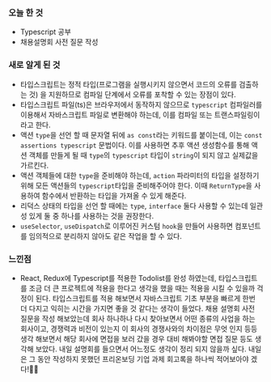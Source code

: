 ### 오늘 한 것
- Typescript 공부
- 채용설명회 사전 질문 작성

### 새로 알게 된 것
- 타입스크립트는 정적 타입(프로그램을 실행시키지 않으면서 코드의 오류를 검출하는 것)
을 지원하므로 컴파일 단계에서 오류를 포착할 수 있는 장점이 있다.
- 타입스크립트 파일(ts)은 브라우저에서 동작하지 않으므로 `typescript` 컴파일러를 이용해서 자바스크립트 파일로 변환해야 하는데,
이를 컴파일 또는 트랜스파일링이라고 한다.
- 액션 `type`을 선언 할 때 문자열 뒤에 `as const`라는 키워드를 붙이는데, 이는 `const assertions typescript` 문법이다. 
이를 사용하면 추후 액션 생성함수를 통해 액션 객체를 만들게 될 때 `type`의 `typescript` 타입이 `string`이 되지 않고 실제값을 가르킨다.
- 액션 객체들에 대한 `type`을 준비해야 하는데, `action` 파라미터의 타입을 설정하기 위해 모든 액션들의 `typescript`타입을 준비해주어야 한다. 
이때 `ReturnType`을 사용하여 함수에서 반환하는 타입을 가져올 수 있게 해준다.
- 리덕스 상태의 타입을 선언 할 때에는 `type`, `interface` 둘다 사용할 수 있는데 일관성 있게 둘 중 하나를 사용하는 것을 권장한다.
- `useSelector`, `useDispatch`로 이루어진 커스텀 `hook`을 만들어 사용하면 컴포넌트를 임의적으로 분리하지 않아도 같은 작업을 할 수 있다.

### 느낀점
- React, Redux에 Typescript를 적용한 Todolist를 완성 하였는데, 타입스크립트를 조금 더 큰 프로젝트에 적용을 한다고 생각을 했을 때는
적용을 시킬 수 있을까 걱정이 된다. 타입스크립트를 적용 해보면서 자바스크립트 기초 부분을 빠르게 한번 더 다지고 익히는 시간을 가지면
좋을 것 같다는 생각이 들었다. 채용 설명회 사전 질문을 작성 해보았는데 회사 하나하나 다시 찾아보면서 어떤 종류의 사업을 하는 회사이고, 경쟁력과 비전이 있는지
이 회사의 경쟁사와의 차이점은 무엇 인지 등등 생각 해보면서 해당 회사에 면접을 보러 갔을 경우 대비 해봐야할 면접 질문 등도 생각해 보았다.
내일 설명회를 들으면서 어느정도 생각이 정리 되지 않을까 싶다. 내일은 그 동안 작성하지 못했던 프리온보딩 기업 과제 회고록을 하나씩 적어보아야 겠다!📘😀

